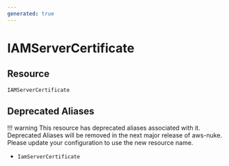 ```yaml
---
generated: true
---
```


# IAMServerCertificate


## Resource

```text
IAMServerCertificate
```



## Deprecated Aliases

!!! warning
    This resource has deprecated aliases associated with it. Deprecated Aliases will be removed in the next major
    release of aws-nuke. Please update your configuration to use the new resource name.

- `IamServerCertificate`